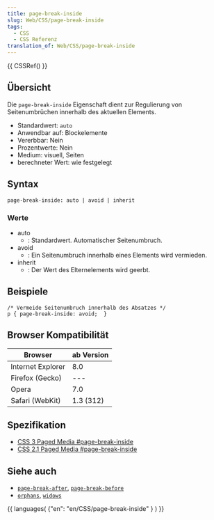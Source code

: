 ```yaml
---
title: page-break-inside
slug: Web/CSS/page-break-inside
tags:
  - CSS
  - CSS Referenz
translation_of: Web/CSS/page-break-inside
---
```

{{ CSSRef() }}

## Übersicht

Die `page-break-inside` Eigenschaft dient zur Regulierung von Seitenumbrüchen innerhalb des aktuellen Elements.

- Standardwert: `auto`
- Anwendbar auf: Blockelemente
- Vererbbar: Nein
- Prozentwerte: Nein
- Medium: visuell, Seiten
- berechneter Wert: wie festgelegt

## Syntax

    page-break-inside: auto | avoid | inherit

### Werte

- auto
  - : Standardwert. Automatischer Seitenumbruch.
- avoid
  - : Ein Seitenumbruch innerhalb eines Elements wird vermieden.
- inherit
  - : Der Wert des Elternelements wird geerbt.

## Beispiele

    /* Vermeide Seitenumbruch innerhalb des Absatzes */
    p { page-break-inside: avoid;  }

## Browser Kompatibilität

| Browser           | ab Version |
| ----------------- | ---------- |
| Internet Explorer | 8.0        |
| Firefox (Gecko)   | ---        |
| Opera             | 7.0        |
| Safari (WebKit)   | 1.3 (312)  |

## Spezifikation

- [CSS 3 Paged Media #page-break-inside](http://www.w3.org/TR/css3-page/#page-break-inside)
- [CSS 2.1 Paged Media #page-break-inside](http://www.w3.org/TR/CSS2/page.html#propdef-page-break-inside)

## Siehe auch

- [`page-break-after`](/de/docs/Web/CSS/page-break-after "de/CSS/page-break-after"), [`page-break-before`](/de/docs/Web/CSS/page-break-before "de/CSS/page-break-before")
- [`orphans`](/de/docs/Web/CSS/orphans "de/CSS/orphans"), [`widows`](/de/docs/Web/CSS/widows "de/CSS/widows")

{{ languages( {"en": "en/CSS/page-break-inside" } ) }}
